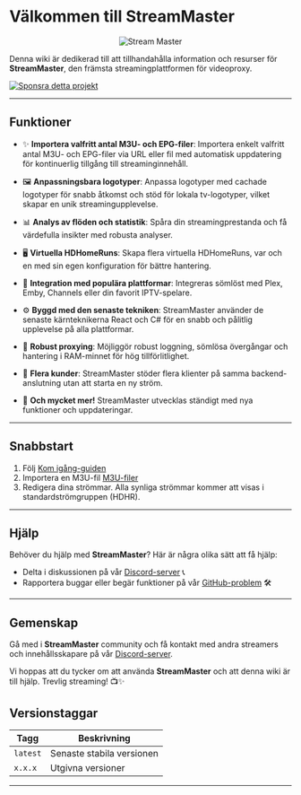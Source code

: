 # Välkommen till StreamMaster

<p align="center">
  <img src="assets/sm_logo.png" alt="Stream Master" />
</p>

Denna wiki är dedikerad till att tillhandahålla information och resurser för **StreamMaster**, den främsta streamingplattformen för videoproxy.

[![Sponsra detta projekt](https://img.shields.io/badge/Sponsor-%E2%9D%A4-pink)](https://www.patreon.com/user?u=52683080)

---

## Funktioner

- ✨ **Importera valfritt antal M3U- och EPG-filer**: Importera enkelt valfritt antal M3U- och EPG-filer via URL eller fil med automatisk uppdatering för kontinuerlig tillgång till streaminginnehåll.
- 🖼️ **Anpassningsbara logotyper**: Anpassa logotyper med cachade logotyper för snabb åtkomst och stöd för lokala tv-logotyper, vilket skapar en unik streamingupplevelse.

- 📊 **Analys av flöden och statistik**: Spåra din streamingprestanda och få värdefulla insikter med robusta analyser.

- 🖥️ **Virtuella HDHomeRuns**: Skapa flera virtuella HDHomeRuns, var och en med sin egen konfiguration för bättre hantering.

- 🔗 **Integration med populära plattformar**: Integreras sömlöst med Plex, Emby, Channels eller din favorit IPTV-spelare.

- ⚙️ **Byggd med den senaste tekniken**: StreamMaster använder de senaste kärnteknikerna React och C# för en snabb och pålitlig upplevelse på alla plattformar.

- 🚀 **Robust proxying**: Möjliggör robust loggning, sömlösa övergångar och hantering i RAM-minnet för hög tillförlitlighet.

- 👥 **Flera kunder**: StreamMaster stöder flera klienter på samma backend-anslutning utan att starta en ny ström.

- 🎉 **Och mycket mer!** StreamMaster utvecklas ständigt med nya funktioner och uppdateringar.

---

## Snabbstart

1. Följ [Kom igång-guiden](GettingStarted.md)
2. Importera en M3U-fil [M3U-filer](M3U.md)
3. Redigera dina strömmar. Alla synliga strömmar kommer att visas i standardströmgruppen (HDHR).

---

## Hjälp

Behöver du hjälp med **StreamMaster**? Här är några olika sätt att få hjälp:

- Delta i diskussionen på vår [Discord-server](https://discord.gg/gFz7EtHhG2) 📞
- Rapportera buggar eller begär funktioner på vår [GitHub-problem](https://github.com/SenexCrenshaw/StreamMaster/issues) 🛠️

---

## Gemenskap

Gå med i **StreamMaster** community och få kontakt med andra streamers och innehållsskapare på vår [Discord-server](https://discord.gg/gFz7EtHhG2).

Vi hoppas att du tycker om att använda **StreamMaster** och att denna wiki är till hjälp. Trevlig streaming! 📺✨

## Versionstaggar

| Tagg      | Beskrivning           |
| -------- | --------------------- |
| `latest` | Senaste stabila versionen |
| `x.x.x`  | Utgivna versioner     |

---
